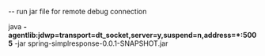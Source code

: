 -- run jar file for remote debug connection

java **-agentlib:jdwp=transport=dt_socket,server=y,suspend=n,address=*:5005** -jar spring-simplresponse-0.0.1-SNAPSHOT.jar
